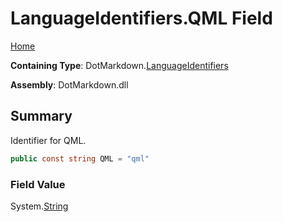 <a name="_top"></a>

# LanguageIdentifiers\.QML Field

[Home](../../../README.md#_top)

**Containing Type**: DotMarkdown\.[LanguageIdentifiers](../README.md#_top)

**Assembly**: DotMarkdown\.dll

## Summary

Identifier for QML\.

```csharp
public const string QML = "qml"
```

### Field Value

System\.[String](https://docs.microsoft.com/en-us/dotnet/api/system.string)
